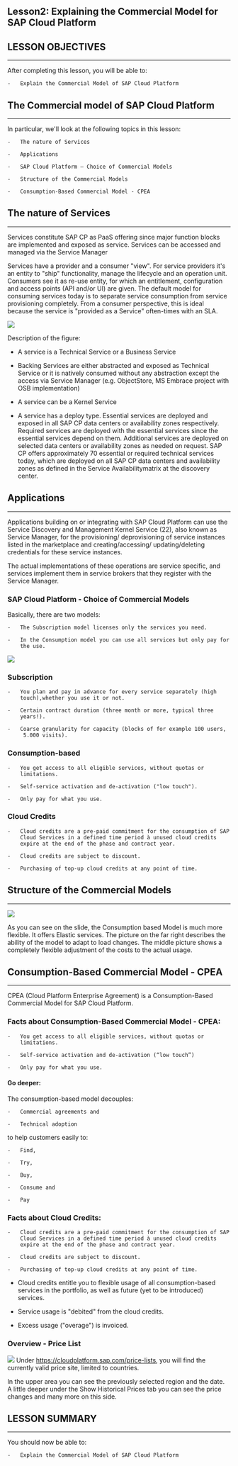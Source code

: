 ## Lesson2:  Explaining the Commercial Model for SAP Cloud Platform

 ## LESSON OBJECTIVES
---
 After completing this lesson, you will be able to:

    -   Explain the Commercial Model of SAP Cloud Platform

## The Commercial model of SAP Cloud Platform
---
 In particular, we'll look at the following topics in this lesson:

    -   The nature of Services
    
    -   Applications
    
    -   SAP Cloud Platform – Choice of Commercial Models
    
    -   Structure of the Commercial Models
    
    -   Consumption-Based Commercial Model - CPEA

 ## The nature of Services
--- 

 Services constitute SAP CP as PaaS offering since major function
 blocks are implemented and exposed as service. Services can be
 accessed and managed via the Service Manager

 Services have a provider and a consumer "view". For service providers
 it's an entity to "ship" functionality, manage the lifecycle and an
 operation unit. Consumers see it as re-use entity, for which an
 entitlement, configuration and access points (API and/or UI) are
 given. The default model for consuming services today is to separate
 service consumption from service provisioning completely. From a
 consumer perspective, this is ideal because the service is "provided
 as a Service" often-times with an SLA.

 ![](.//media/image7.jpeg)

Description of the figure:

-   A service is a Technical Service or a Business Service

-   Backing Services are either abstracted and exposed as Technical
    Service or it is natively consumed without any abstraction except
    the access via Service Manager (e.g. ObjectStore, MS Embrace project
    with OSB implementation)

-   A service can be a Kernel Service

-   A service has a deploy type. Essential services are deployed and
    exposed in all SAP CP data centers or availability zones
    respectively. Required services are deployed with the essential
    services since the essential services depend on them. Additional
    services are deployed on selected data centers or availability zones
    as needed on request. SAP CP offers approximately 70 essential or
    required technical services today, which are deployed on all SAP CP
    data centers and availability zones as defined in the Service
    Availabilitymatrix at the discovery center.

##  Applications
---
 Applications building on or integrating with SAP Cloud Platform can
 use the Service Discovery and Management Kernel Service (22), also
 known as Service Manager, for the provisioning/ deprovisioning of
 service instances listed in the marketplace and creating/accessing/
 updating/deleting credentials for these service instances.

 The actual implementations of these operations are service specific,
 and services implement them in service brokers that they register with
 the Service Manager.

### SAP Cloud Platform - Choice of Commercial Models
Basically, there are two models:

    -   The Subscription model licenses only the services you need.
    
    -   In the Consumption model you can use all services but only pay for
        the use.

 ![](.//media/image8.jpeg)


 ###  Subscription

    -   You plan and pay in advance for every service separately (high
        touch),whether you use it or not.
    
    -   Certain contract duration (three month or more, typical three
        years!).
    
    -   Coarse granularity for capacity (blocks of for example 100 users,
         5.000 visits). 
         
### Consumption-based
    
    -   You get access to all eligible services, without quotas or
        limitations.
    
    -   Self-service activation and de-activation ("low touch").
    
    -   Only pay for what you use. 
    
### Cloud Credits
    
    -   Cloud credits are a pre-paid commitment for the consumption of SAP
        Cloud Services in a defined time period à unused cloud credits
        expire at the end of the phase and contract year.
    
    -   Cloud credits are subject to discount.
    
    -   Purchasing of top-up cloud credits at any point of time.

## Structure of the Commercial Models
---
![](.//media/image9.jpeg)

 As you can see on the slide, the Consumption based Model is much more
 flexible. It offers Elastic services. The picture on the far right
 describes the ability of the model to adapt to load changes. The
 middle picture shows a completely flexible adjustment of the costs to
 the actual usage.

## Consumption-Based Commercial Model - CPEA
---
 CPEA (Cloud Platform Enterprise Agreement) is a Consumption-Based
 Commercial Model for SAP Cloud Platform.

 ### Facts about Consumption-Based Commercial Model - CPEA:

    -   You get access to all eligible services, without quotas or
        limitations.
    
    -   Self-service activation and de-activation (“low touch”)
    
    -   Only pay for what you use.

 #### Go deeper:

 The consumption-based model decouples:

    -   Commercial agreements and
    
    -   Technical adoption

 to help customers easily to:

    -   Find,
    
    -   Try,
    
    -   Buy,
    
    -   Consume and
    
    -   Pay

 ### Facts about Cloud Credits:

    -   Cloud credits are a pre-paid commitment for the consumption of SAP
        Cloud Services in a defined time period à unused cloud credits
        expire at the end of the phase and contract year.
    
    -   Cloud credits are subject to discount.
    
    -   Purchasing of top-up cloud credits at any point of time.



-   Cloud credits entitle you to flexible usage of all consumption-based
    services in the portfolio, as well as future (yet to be introduced)
    services.

-   Service usage is "debited" from the cloud credits.

-   Excess usage ("overage") is invoiced.

### Overview - Price List

 ![](.//media/image10.jpeg)
 Under https://cloudplatform.sap.com/price-lists, you will find the currently valid price site, limited to countries.

 In the upper area you can see the previously selected region and the
 date. A little deeper under the Show Historical Prices tab you can see
 the price changes and many more on this side.


 ##  LESSON SUMMARY
---
 You should now be able to:

    -   Explain the Commercial Model of SAP Cloud Platform

 